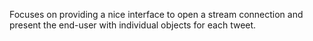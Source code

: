 Focuses on providing a nice interface to open a stream connection and present the end-user with individual objects for each tweet.